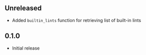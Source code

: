 Unreleased
----------
- Added `builtin_lints` function for retrieving list of built-in lints


0.1.0
-----
- Initial release
